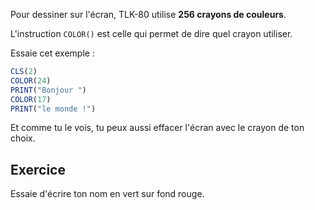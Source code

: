Pour dessiner sur l'écran, TLK-80 utilise __256 crayons de couleurs__.

L'instruction `COLOR()` est celle qui permet de dire quel crayon utiliser.

Essaie cet exemple :

```ts
CLS(2)
COLOR(24)
PRINT("Bonjour ")
COLOR(17)
PRINT("le monde !")
```

Et comme tu le vois, tu peux aussi effacer l'écran avec le crayon de ton choix.

## Exercice

Essaie d'écrire ton nom en vert sur fond rouge.
